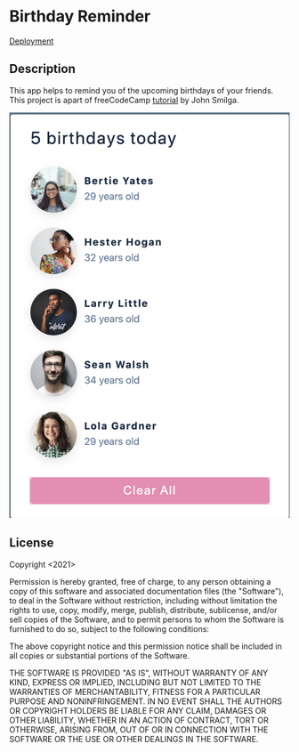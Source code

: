 # Birthday Reminder

[Deployment](https://bday-reminder-david.netlify.app/)

## Description

This app helps to remind you of the upcoming birthdays of your friends. This project is apart of freeCodeCamp [tutorial](https://www.youtube.com/watch?v=a_7Z7C_JCyo&t=1183s) by John Smilga.

![screenshot](screenshot.png)

## License

Copyright <2021> <ANUSONTARANGKUL>

Permission is hereby granted, free of charge, to any person obtaining a copy of this software and associated documentation files (the "Software"), to deal in the Software without restriction, including without limitation the rights to use, copy, modify, merge, publish, distribute, sublicense, and/or sell copies of the Software, and to permit persons to whom the Software is furnished to do so, subject to the following conditions:

The above copyright notice and this permission notice shall be included in all copies or substantial portions of the Software.

THE SOFTWARE IS PROVIDED "AS IS", WITHOUT WARRANTY OF ANY KIND, EXPRESS OR IMPLIED, INCLUDING BUT NOT LIMITED TO THE WARRANTIES OF MERCHANTABILITY, FITNESS FOR A PARTICULAR PURPOSE AND NONINFRINGEMENT. IN NO EVENT SHALL THE AUTHORS OR COPYRIGHT HOLDERS BE LIABLE FOR ANY CLAIM, DAMAGES OR OTHER LIABILITY, WHETHER IN AN ACTION OF CONTRACT, TORT OR OTHERWISE, ARISING FROM, OUT OF OR IN CONNECTION WITH THE SOFTWARE OR THE USE OR OTHER DEALINGS IN THE SOFTWARE.
